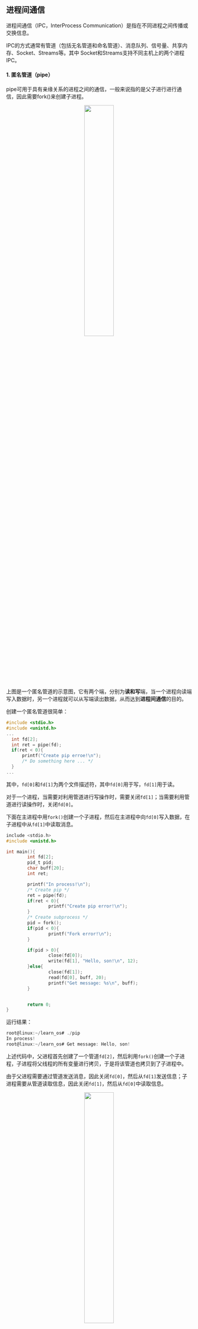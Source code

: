 ## 进程间通信

进程间通信（IPC，InterProcess Communication）是指在不同进程之间传播或交换信息。

IPC的方式通常有管道（包括无名管道和命名管道）、消息队列、信号量、共享内存、Socket、Streams等。其中 Socket和Streams支持不同主机上的两个进程IPC。

#### 1. 匿名管道（pipe）

pipe可用于具有亲缘关系的进程之间的通信，一般来说指的是父子进行进行通信，因此需要fork()来创建子进程。

<div align = center>
<img src = "https://img-blog.csdnimg.cn/20190925114752783.png" width = "40%">
<div align = left>
  
上图是一个匿名管道的示意图，它有两个端，分别为**读和写**端，当一个进程向读端写入数据时，另一个进程就可以从写端读出数据，从而达到**进程间通信**的目的。

创建一个匿名管道很简单：
```c
#include <stdio.h>
#include <unistd.h>
...
  int fd[2];
  int ret = pipe(fd);
  if(ret < 0){
      printf("Create pip erroe!\n");
      /* Do something here ... */
  }
...
```
其中，`fd[0]`和`fd[1]`为两个文件描述符，其中`fd[0]`用于写，`fd[1]`用于读。

对于一个进程，当需要对利用管道进行写操作时，需要关闭`fd[1]`；当需要利用管道进行读操作时，关闭`fd[0]`。

下面在主进程中用`fork()`创建一个子进程，然后在主进程中向`fd[0]`写入数据，在子进程中从`fd[1]`中读取消息。

```c
include <stdio.h>
#include <unistd.h>

int main(){
        int fd[2];
        pid_t pid;
        char buff[20];
        int ret;

        printf("In process!\n");
        /* Create pip */
        ret = pipe(fd);
        if(ret < 0){
                printf("Create pip error!\n");
        }
        /* Create subprocess */
        pid = fork();
        if(pid < 0){
                printf("Fork error!\n");
        }

        if(pid > 0){
                close(fd[0]);
                write(fd[1], "Hello, son!\n", 12);
        }else{
                close(fd[1]);
                read(fd[0], buff, 20);
                printf("Get message: %s\n", buff);
        }


        return 0;
}
```
运行结果：
```c
root@linux:~/learn_os# ./pip
In process!
root@linux:~/learn_os# Get message: Hello, son!

```
上述代码中，父进程首先创建了一个管道`fd[2]`，然后利用`fork()`创建一个子进程，子进程将父线程的所有变量进行拷贝，于是将该管道也拷贝到了子进程中。

由于父进程需要通过管道发送消息，因此关闭`fd[0]`，然后从`fd[1]`发送信息；子进程需要从管道读取信息，因此关闭`fd[1]`，然后从`fd[0]`中读取信息。

<div align = center>
<img src = "https://img-blog.csdnimg.cn/20190925160225885.png" width = "40%">
<div align = left>

上图中，左边的为父进程，右边为子进程，父进程从`fd[1]`发送信息，子进程从`fd[0]`读取信息，实现了进程间的通信。

#### 2. 命名管道（FIFO）

FIFO，也称为命名管道，它是一种文件类型。

FIFO与pipe的区别有如下两点：
 
 - FIFO不需要进程之间有亲缘关系，适合于任何无关的进程。
 - FIFO有一个路径名与之关联，以一种特殊的设备文件形式存在于文件系统中。

类似于`pipe`，我们需要在使用FIFO之前创建一个FIFO，方法如下：

```c
#include <sys/stat.h>
#include <unistd.h>
...
  /* 创建失败或者已经存在 */
  int ret = mkfifo("fifo", 0666);
  if(ret < 0 && errno != EEXIST){
    printf("Failed to make fifo!\n");
    exit(1);
  }
...
```
上述代码在当前路径创建了一个名为`fifo`的FIFO，如果`fifo`已经存在，则继续运行。

下面利用FIFO来实现两个进程之间的通信：

首先写一个发送方的程序`fifo_write.c`：
```c
#include <stdio.h>
#include <fcntl.h>
#include <sys/stat.h>
#include <time.h>
#include <errno.h>
#include <stdlib.h>
#include <unistd.h>
#include <string.h>
int main(){

        char buf[1024];

        printf("In process %d.\n", getpid());

        int ret = mkfifo("fifo", 0666);
        if(ret < 0 && errno != EEXIST){
                printf("Failed to make fifo!\n");
                exit(1);
        }

        int fd = open("fifo", O_WRONLY);
        if(fd < 0){
                printf("Failed to open fifo!\n");
                exit(1);
        }
        
        printf("Ready to send data...\n");
        while(1){
                scanf("%s", buf);
                int ret = write(fd, buf, strlen(buf) + 1);
                if(ret < 0)
                        printf("Failed to write fifo!\n");
        }

        close(fd);
        return 0;
}
```
上述代码的流程是：**创建FIFO**、**以文件的方式打开FIFO**、**从标准输入中读取数据**、**向FIFO中写入数据**。

其中，`open("fifo", O_WRONLY)`表示以**只写**的方式打开FIFO。此外，`open()`还可以设置是否以阻塞的方式（默认阻塞）打开文件，如果设置阻塞打开，则`open()`会阻塞到另一个进程以**读**的方式打开此FIFO为止。

然后再实现一个接收方的程序`fifo_read.c`：
```c
#include <stdio.h>
#include <fcntl.h>
#include <sys/stat.h>
#include <time.h>
#include <stdlib.h>
#include <unistd.h>
#include <errno.h>

int main(){
        int fd;
        char buf[1024];

        printf("In process %d.\n", getpid());

        int ret = mkfifo("fifo", 0666);
        if(ret < 0 && errno != EEXIST){
                printf("Failed to make fifo!\n");
                exit(1);
        }

        fd = open("fifo", O_RDONLY);
        if(fd < 0){
                printf("Failed to open fifo!\n");
                exit(1);
        }
        printf("Ready to receive data...\n");
        while(1){
                int len = read(fd, buf, 1024);
                if(len > 0)
                        printf("Receive message: %s\n", buf);
        }

        return 0;
}
```
接收方程序的流程是：**创建FIFO**、**以文件的方式打开FIFO**、**以阻塞的方式从FIFO中读取数据**、**在标准输出打印接收数据**。

此时，如果同时运行上述两个程序，会生成两个进程，它们可以利用FIFO实现进程间的通信，如下图：

<div align = center>
<img src = "https://img-blog.csdnimg.cn/20190925192857782.png" width = "40%">
<div align = left>

上图中，左边为**发送方**，右边为**接收方**，它们二者之间通过`fifo`进行通信。值得注意的是，如果要实现相互收发，更好的方式是利用两个不同的FIFO实现。
